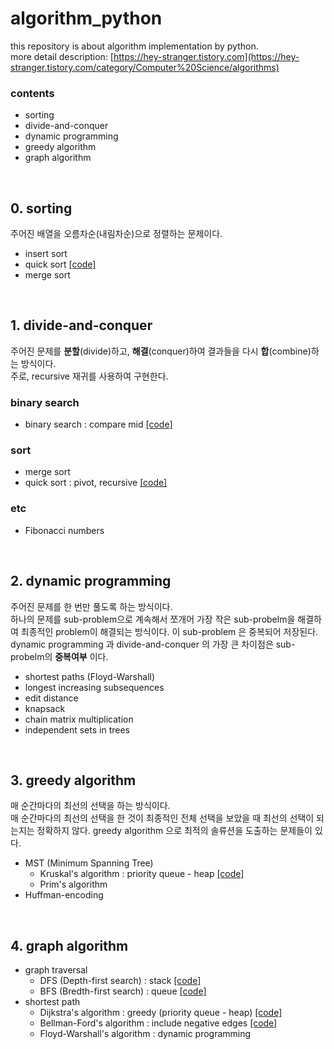 # algorithm_python
this repository is about algorithm implementation by python.<br/>more detail description: [https://hey-stranger.tistory.com](https://hey-stranger.tistory.com/category/Computer%20Science/algorithms)
<br/>

### contents
- sorting
- divide-and-conquer
- dynamic programming
- greedy algorithm
- graph algorithm
<br/>

## 0. sorting
주어진 배열을 오름차순(내림차순)으로 정렬하는 문제이다.
- insert sort
- quick sort [[code]](https://github.com/gompaang/algorithm_python/blob/master/quick_sort.py)
- merge sort
<br/>

## 1. divide-and-conquer
주어진 문제를 **분할**(divide)하고, **해결**(conquer)하여 결과들을 다시 **합**(combine)하는 방식이다.<br/> 주로, recursive 재귀를 사용하여 구현한다.
### binary search
- binary search : compare mid  [[code]](https://github.com/gompaang/algorithm_python/blob/master/binary_search.py)
### sort
- merge sort 
- quick sort : pivot, recursive  [[code]](https://github.com/gompaang/algorithm_python/blob/master/quick_sort.py)
### etc
- Fibonacci numbers
<br/>


## 2. dynamic programming
주어진 문제를 한 번만 풀도록 하는 방식이다. <br/>하나의 문제를 sub-problem으로 계속해서 쪼개어 가장 작은 sub-probelm을 해결하여 최종적인 problem이 해결되는 방식이다. 이 sub-problem 은 중복되어 저장된다. <br/>dynamic programming 과 divide-and-conquer 의 가장 큰 차이점은 sub-probelm의 **중복여부** 이다.
- shortest paths (Floyd-Warshall)
- longest increasing subsequences
- edit distance
- knapsack
- chain matrix multiplication
- independent sets in trees
<br/>


## 3. greedy algorithm
매 순간마다의 최선의 선택을 하는 방식이다. <br/>매 순간마다의 최선의 선택을 한 것이 최종적인 전체 선택을 보았을 때 최선의 선택이 되는지는 정확하지 않다. greedy algorithm 으로 최적의 솔류션을 도출하는 문제들이 있다.
- MST (Minimum Spanning Tree)
  - Kruskal's algorithm : priority queue - heap [[code]](https://github.com/gompaang/algorithm_python/blob/master/kruskal.py)
  - Prim's algorithm
- Huffman-encoding
<br/>


## 4. graph algorithm
- graph traversal
  - DFS (Depth-first search) : stack  [[code]](https://github.com/gompaang/algorithm_python/blob/master/depth_first_search.py)
  - BFS (Bredth-first search) : queue  [[code]](https://github.com/gompaang/algorithm_python/blob/master/breadth_first_search.py)
- shortest path
  - Dijkstra's algorithm : greedy (priority queue - heap)  [[code]](https://github.com/gompaang/algorithm_python/blob/master/dijkstra.py)
  - Bellman-Ford's algorithm : include negative edges  [[code]](https://github.com/gompaang/algorithm_python/blob/master/bellman_ford.py)
  - Floyd-Warshall's algorithm : dynamic programming
<br/>
